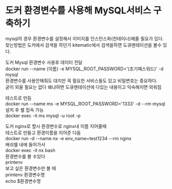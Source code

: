 # 도커 환경변수를 사용해 MySQL서비스 구축하기     
mysql의 경우 환경변수를 설정해서 이미지를 인스턴스화(컨테이너)해줄 필요가 있다.     
찾는방법은 도커에서 검색을 하던가 kitematic에서 검색을하면 도큐멘테이션을 볼수 있다.     
     
도커 Mysql 환경변수 사용후 데이터 전달     
docker run --name (이름) -e MYSQL_ROOT_PASSWORD='(초기패스워드)' -d mysql     
환경변수를 사용안해줘도 대지만 꼭 필요한 서비스들도 있고 비밀변호는 중요하다.     
굳이 외울 필요는 없다 왜냐하면 도큐멘테이션에 다있는 내용이고 익숙해지면 외워짐     
     
테스트로 만듬     
docker run --name ms -e MYSQL_ROOT_PASSWORD='1333' -d --rm mysql     
설치 후 쉘 접속 가능     
docker exec -it ms mysql -u root -p     
     
도커 nginx로 할시 환경변수로 nginx내 이름 지어줄때      
테스트로 만들고 환경이름을 지어준 다음     
docker run -d --name nx -e env_name=test1234 --rm nginx     
배쉬쉘 내에 들어가서     
docker exec -it nx bash     
환경변수를 볼 수있다     
printenv     
보고 싶은 환경변수만 볼 때     
printenv 환경변수명     
echo $환경변수명     
     